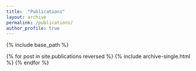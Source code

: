 ```yaml
---
title:  "Publications"
layout: archive
permalink: /publications/
author_profile: true
---
```


{% include base_path %}

{% for post in site.publications reversed %}
  {% include archive-single.html %}
{% endfor %}




